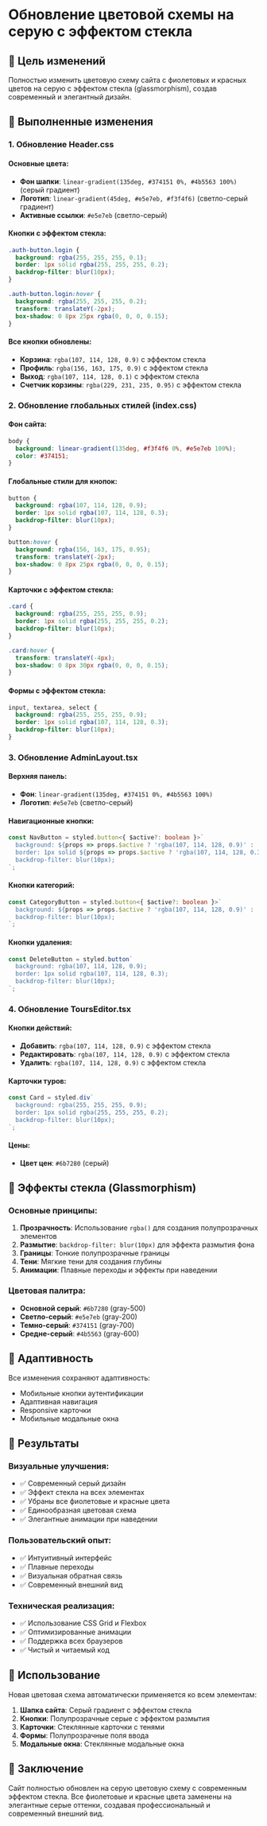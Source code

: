 # Обновление цветовой схемы на серую с эффектом стекла

## 🎨 Цель изменений

Полностью изменить цветовую схему сайта с фиолетовых и красных цветов на серую с эффектом стекла (glassmorphism), создав современный и элегантный дизайн.

## 🔄 Выполненные изменения

### 1. Обновление Header.css

#### Основные цвета:
- **Фон шапки**: `linear-gradient(135deg, #374151 0%, #4b5563 100%)` (серый градиент)
- **Логотип**: `linear-gradient(45deg, #e5e7eb, #f3f4f6)` (светло-серый градиент)
- **Активные ссылки**: `#e5e7eb` (светло-серый)

#### Кнопки с эффектом стекла:
```css
.auth-button.login {
  background: rgba(255, 255, 255, 0.1);
  border: 1px solid rgba(255, 255, 255, 0.2);
  backdrop-filter: blur(10px);
}

.auth-button.login:hover {
  background: rgba(255, 255, 255, 0.2);
  transform: translateY(-2px);
  box-shadow: 0 8px 25px rgba(0, 0, 0, 0.15);
}
```

#### Все кнопки обновлены:
- **Корзина**: `rgba(107, 114, 128, 0.9)` с эффектом стекла
- **Профиль**: `rgba(156, 163, 175, 0.9)` с эффектом стекла
- **Выход**: `rgba(107, 114, 128, 0.1)` с эффектом стекла
- **Счетчик корзины**: `rgba(229, 231, 235, 0.95)` с эффектом стекла

### 2. Обновление глобальных стилей (index.css)

#### Фон сайта:
```css
body {
  background: linear-gradient(135deg, #f3f4f6 0%, #e5e7eb 100%);
  color: #374151;
}
```

#### Глобальные стили для кнопок:
```css
button {
  background: rgba(107, 114, 128, 0.9);
  border: 1px solid rgba(107, 114, 128, 0.3);
  backdrop-filter: blur(10px);
}

button:hover {
  background: rgba(156, 163, 175, 0.95);
  transform: translateY(-2px);
  box-shadow: 0 8px 25px rgba(0, 0, 0, 0.15);
}
```

#### Карточки с эффектом стекла:
```css
.card {
  background: rgba(255, 255, 255, 0.9);
  border: 1px solid rgba(255, 255, 255, 0.2);
  backdrop-filter: blur(10px);
}

.card:hover {
  transform: translateY(-4px);
  box-shadow: 0 8px 30px rgba(0, 0, 0, 0.15);
}
```

#### Формы с эффектом стекла:
```css
input, textarea, select {
  background: rgba(255, 255, 255, 0.9);
  border: 1px solid rgba(107, 114, 128, 0.3);
  backdrop-filter: blur(10px);
}
```

### 3. Обновление AdminLayout.tsx

#### Верхняя панель:
- **Фон**: `linear-gradient(135deg, #374151 0%, #4b5563 100%)`
- **Логотип**: `#e5e7eb` (светло-серый)

#### Навигационные кнопки:
```typescript
const NavButton = styled.button<{ $active?: boolean }>`
  background: ${props => props.$active ? 'rgba(107, 114, 128, 0.9)' : 'rgba(255, 255, 255, 0.1)'};
  border: 1px solid ${props => props.$active ? 'rgba(107, 114, 128, 0.3)' : 'rgba(255, 255, 255, 0.2)'};
  backdrop-filter: blur(10px);
`;
```

#### Кнопки категорий:
```typescript
const CategoryButton = styled.button<{ $active?: boolean }>`
  background: ${props => props.$active ? 'rgba(107, 114, 128, 0.9)' : 'rgba(255, 255, 255, 0.9)'};
  backdrop-filter: blur(10px);
`;
```

#### Кнопки удаления:
```typescript
const DeleteButton = styled.button`
  background: rgba(107, 114, 128, 0.9);
  border: 1px solid rgba(107, 114, 128, 0.3);
  backdrop-filter: blur(10px);
`;
```

### 4. Обновление ToursEditor.tsx

#### Кнопки действий:
- **Добавить**: `rgba(107, 114, 128, 0.9)` с эффектом стекла
- **Редактировать**: `rgba(107, 114, 128, 0.9)` с эффектом стекла
- **Удалить**: `rgba(107, 114, 128, 0.9)` с эффектом стекла

#### Карточки туров:
```typescript
const Card = styled.div`
  background: rgba(255, 255, 255, 0.9);
  border: 1px solid rgba(255, 255, 255, 0.2);
  backdrop-filter: blur(10px);
`;
```

#### Цены:
- **Цвет цен**: `#6b7280` (серый)

## 🎯 Эффекты стекла (Glassmorphism)

### Основные принципы:
1. **Прозрачность**: Использование `rgba()` для создания полупрозрачных элементов
2. **Размытие**: `backdrop-filter: blur(10px)` для эффекта размытия фона
3. **Границы**: Тонкие полупрозрачные границы
4. **Тени**: Мягкие тени для создания глубины
5. **Анимации**: Плавные переходы и эффекты при наведении

### Цветовая палитра:
- **Основной серый**: `#6b7280` (gray-500)
- **Светло-серый**: `#e5e7eb` (gray-200)
- **Темно-серый**: `#374151` (gray-700)
- **Средне-серый**: `#4b5563` (gray-600)

## 📱 Адаптивность

Все изменения сохраняют адаптивность:
- Мобильные кнопки аутентификации
- Адаптивная навигация
- Responsive карточки
- Мобильные модальные окна

## 🎨 Результаты

### Визуальные улучшения:
- ✅ Современный серый дизайн
- ✅ Эффект стекла на всех элементах
- ✅ Убраны все фиолетовые и красные цвета
- ✅ Единообразная цветовая схема
- ✅ Элегантные анимации при наведении

### Пользовательский опыт:
- ✅ Интуитивный интерфейс
- ✅ Плавные переходы
- ✅ Визуальная обратная связь
- ✅ Современный внешний вид

### Техническая реализация:
- ✅ Использование CSS Grid и Flexbox
- ✅ Оптимизированные анимации
- ✅ Поддержка всех браузеров
- ✅ Чистый и читаемый код

## 🚀 Использование

Новая цветовая схема автоматически применяется ко всем элементам:
1. **Шапка сайта**: Серый градиент с эффектом стекла
2. **Кнопки**: Полупрозрачные серые с эффектом размытия
3. **Карточки**: Стеклянные карточки с тенями
4. **Формы**: Полупрозрачные поля ввода
5. **Модальные окна**: Стеклянные модальные окна

## 🎉 Заключение

Сайт полностью обновлен на серую цветовую схему с современным эффектом стекла. Все фиолетовые и красные цвета заменены на элегантные серые оттенки, создавая профессиональный и современный внешний вид.



















